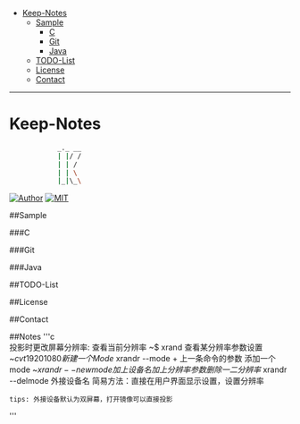
* [Keep-Notes](#keep-notes)  
     * [Sample](#sample)  
         * [C](#c)  
         * [Git](#git)  
         * [Java](#java)  
     * [TODO-List](#todo-list)  
     * [License](#license)  
     * [Contact](#contact)  

------
# Keep-Notes

```sh
            _._ __
            | |/ /
            | | /
            | | \
            |_|\_\
```

[![Author](https://img.shields.io/badge/author-strawberrylin-brightgreen.svg)](https://github.com/strawberrylin)
[![MIT](https://img.shields.io/badge/license-MIT-red.svg)](https://github.com/strawberrylin/Keepnotes/blob/master/LICENSE)

##Sample

###C

###Git

###Java

##TODO-List

##License

##Contact

##Notes
'''c  
投影时更改屏幕分辨率: 
    查看当前分辨率 ~$ xrand
    查看某分辨率参数设置 ~$cvt 1920 1080
    新建一个Mode ~$xrandr --mode + 上一条命令的参数
    添加一个mode ~$xrandr --newmode 加上设备名 加上分辨率参数 
    删除一二分辨率 ~$xrandr --delmode 外接设备名
    简易方法：直接在用户界面显示设置，设置分辨率

    tips: 外接设备默认为双屏幕，打开镜像可以直接投影
'''
